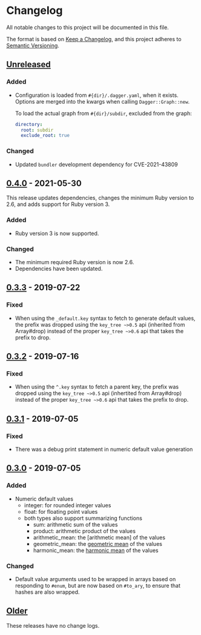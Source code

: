 # Changelog
All notable changes to this project will be documented in this file.

The format is based on [Keep a Changelog](https://keepachangelog.com/en/1.0.0/),
and this project adheres to [Semantic Versioning](https://semver.org/spec/v2.0.0.html).


## [Unreleased]

### Added

- Configuration is loaded from `#{dir}/.dagger.yaml`, when it exists.
  Options are merged into the kwargs when calling `Dagger::Graph::new`.

  To load the actual graph from `#{dir}/subdir`, excluded from the graph:
  ```yaml
  directory:
    root: subdir
    exclude_root: true
  ```

### Changed

- Updated `bundler` development dependency for CVE-2021-43809


## [0.4.0] - 2021-05-30

This release updates dependencies, changes the minimum Ruby version to 2.6, and adds support for Ruby version 3.

### Added

- Ruby version 3 is now supported.

### Changed

- The minimum required Ruby version is now 2.6.
- Dependencies have been updated.


## [0.3.3] - 2019-07-22

### Fixed

- When using the `_default.key` syntax to fetch to generate default values,
  the prefix was dropped using the `key_tree ~>0.5` api (inherited from
  Array#drop) instead of the proper `key_tree ~>0.6` api that takes the prefix
  to drop.


## [0.3.2] - 2019-07-16

### Fixed

- When using the `^.key` syntax to fetch a parent key, the prefix was
  dropped using the `key_tree ~>0.5` api (inhertited from Array#drop)
  instead of the proper `key_tree ~>0.6` api that takes the prefix to drop.


## [0.3.1] - 2019-07-05

### Fixed

- There was a debug print statement in numeric default value generation


## [0.3.0] - 2019-07-05

### Added
- Numeric default values
  - integer: for rounded integer values
  - float: for floating point values
  - both types also support summarizing functions
  	- sum: arithmetic sum of the values
  	- product: arithmetic product of the values
  	- arithmetic_mean: the [arithmetic mean] of the values
  	- geometric_mean: the [geometric mean] of the values
  	- harmonic_mean: the [harmonic mean] of the values

[arithmethic mean]: https://en.wikipedia.org/wiki/Mean#Arithmetic_mean_(AM)
[geometric mean]: https://en.wikipedia.org/wiki/Mean#Geometric_mean_(GM)
[harmonic mean]: https://en.wikipedia.org/wiki/Mean#Harmonic_mean_(HM)

### Changed
- Default value arguments used to be wrapped in arrays based on responding
  to `#enum`, but are now based on `#to_ary`, to ensure that hashes are also
  wrapped.


## [Older]
These releases have no change logs.


[Unreleased]: https://github.com/notCalle/ruby-dagger/compare/v0.4.0..HEAD
[0.4.0]: https://github.com/notCalle/ruby-dagger/compare/v0.3.3..v0.4.0
[0.3.3]: https://github.com/notCalle/ruby-dagger/compare/v0.3.2..v0.3.3
[0.3.2]: https://github.com/notCalle/ruby-dagger/compare/v0.3.1..v0.3.2
[0.3.1]: https://github.com/notCalle/ruby-dagger/compare/v0.3.0..v0.3.1
[0.3.0]: https://github.com/notCalle/ruby-dagger/compare/v0.2.1..v0.3.0
[Older]: https://github.com/notCalle/ruby-dagger/releases/tag/v0.2.1
